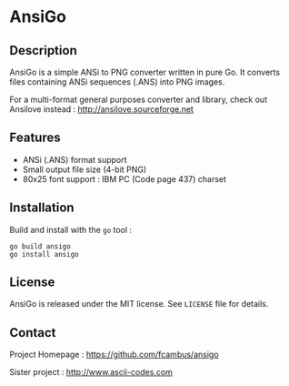 # AnsiGo

## Description

AnsiGo is a simple ANSi to PNG converter written in pure Go. It converts files
containing ANSi sequences (.ANS) into PNG images.

For a multi-format general purposes converter and library, check out Ansilove 
instead : http://ansilove.sourceforge.net

## Features

- ANSi (.ANS) format support
- Small output file size (4-bit PNG)
- 80x25 font support : IBM PC (Code page 437) charset

## Installation

Build and install with the `go` tool :

	go build ansigo
	go install ansigo

## License

AnsiGo is released under the MIT license. See `LICENSE` file for details.

## Contact

Project Homepage : https://github.com/fcambus/ansigo

Sister project : http://www.ascii-codes.com
